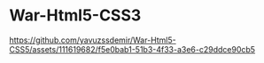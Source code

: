 # War-Html5-CSS3



https://github.com/yavuzssdemir/War-Html5-CSS5/assets/111619682/f5e0bab1-51b3-4f33-a3e6-c29ddce90cb5


